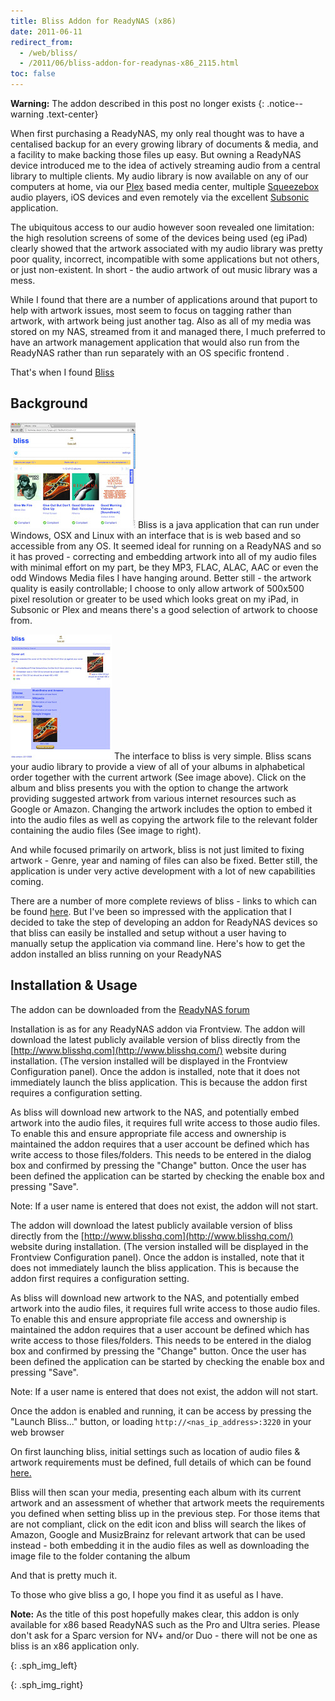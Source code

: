 ```yaml
---
title: Bliss Addon for ReadyNAS (x86)
date: 2011-06-11
redirect_from:
  - /web/bliss/
  - /2011/06/bliss-addon-for-readynas-x86_2115.html
toc: false
---
```


**Warning:** The addon described in this post no longer exists
{: .notice--warning .text-center}

When first purchasing a ReadyNAS, my only real thought was to have a centalised backup for an every growing library of documents & media, and a facility to make backing those files up easy. But owning a ReadyNAS device introduced me to the idea of actively streaming audio from a central library to multiple clients. My audio library is now available on any of our computers at home, via our [Plex][] based media center, multiple [Squeezebox][] audio players, iOS devices and even remotely via the excellent [Subsonic][] application.

The ubiquitous access to our audio however soon revealed one limitation: the high resolution screens of some of the devices being used (eg iPad) clearly showed that the artwork associated with my audio library was pretty poor quality, incorrect, incompatible with some applications but not others, or just non-existent. In short - the audio artwork of out music library was a mess.

While I found that there are a number of applications around that puport to help with artwork issues, most seem to focus on tagging rather than artwork, with artwork being just another tag. Also as all of my media was stored on my NAS, streamed from it and managed there, I much preferred to have an artwork management application that would also run from the ReadyNAS rather than run separately with an OS specific frontend .

That's when I found [Bliss][]

## Background

[![Bliss Screenshot 1][]][Bliss Screenshot 1 Image]
Bliss is a java application that can run under Windows, OSX and Linux with an interface that is is web based and so accessible from any OS. It seemed ideal for running on a ReadyNAS and so it has proved - correcting and embedding artwork into all of my audio files with minimal effort on my part, be they MP3, FLAC, ALAC, AAC or even the odd Windows Media files I have hanging around. Better still - the artwork quality is easily controllable; I choose to only allow artwork of 500x500 pixel resolution or greater to be used which looks great on my iPad, in Subsonic or Plex and means there's a good selection of artwork to choose from.

[![Bliss Screenshot 2][]][Bliss Screenshot 2 Image]
The interface to bliss is very simple. Bliss scans your audio library to provide a view of all of your albums in alphabetical order together with the current artwork (See image above). Click on the album and bliss presents you with the option to change the artwork providing suggested artwork from various internet resources such as Google or Amazon. Changing the artwork includes the option to embed it into the audio files as well as copying the artwork file to the relevant folder containing the audio files (See image to right).

And while focused primarily on artwork, bliss is not just limited to fixing artwork - Genre, year and naming of files can also be fixed. Better still, the application is under very active development with a lot of new capabilities coming.

There are a number of more complete reviews of bliss - links to which can be found [here](http://www.blisshq.com/testimonials.html). But I've been so impressed with the application that I decided to take the step of developing an addon for ReadyNAS devices so that bliss can easily be installed and setup without a user having to manually setup the application via command line. Here's how to get the addon installed an bliss running on your ReadyNAS

## Installation & Usage

The addon can be downloaded from the [ReadyNAS forum](https://www.readynas.com/forum/viewtopic.php?f=48&t=53986)

<!-- or from here: [`http://sphardy.com/web/bliss/bliss_addon_latest`](/web/bliss/bliss_addon_latest) -->

Installation is as for any ReadyNAS addon via Frontview. The addon will download the latest publicly available version of bliss directly from the [http://www.blisshq.com](http://www.blisshq.com/) website during installation. (The version installed will be displayed in the Frontview Configuration panel). Once the addon is installed, note that it does not immediately launch the bliss application. This is because the addon first requires a configuration setting.

As bliss will download new artwork to the NAS, and potentially embed artwork into the audio files, it requires full write access to those audio files. To enable this and ensure appropriate file access and ownership is maintained the addon requires that a user account be defined which has write access to those files/folders. This needs to be entered in the dialog box and confirmed by pressing the "Change" button. Once the user has been defined the application can be started by checking the enable box and pressing "Save".

Note: If a user name is entered that does not exist, the addon will not start.

<!-- Commented out as images are lost

[caption id="attachment_716" align="alignnone" width="150" caption="Upload in Frontview"][![](https://sphardy.com/web/readynas/files/2011/06/Screen-shot-2011-06-02-at-3.10.19-PM-300x202.jpg)](http://sphardy.com/web/readynas/files/2011/06/Screen-shot-2011-06-02-at-3.10.19-PM.jpg)[/caption]
»

[caption id="attachment_717" align="alignnone" width="150" caption="Confirm the Installation"][![](https://sphardy.com/web/readynas/files/2011/06/Screen-shot-2011-06-02-at-3.11.00-PM-300x201.jpg)](http://sphardy.com/web/readynas/files/2011/06/Screen-shot-2011-06-02-at-3.11.00-PM.jpg)[/caption]
»

[caption id="attachment_768" align="alignnone" width="150" caption="Bliss Fully Installed"][![](http://sphardy.com/web/readynas/files/2011/06/Screen-shot-2011-06-11-at-3.08.14-PM-300x201.jpg)](http://www.blogger.com/web/readynas/files/2011/06/Screen-shot-2011-06-11-at-3.08.14-PM.jpg)[/caption]

[![](https://sphardy.com/web/readynas/files/2011/06/Screen-shot-2011-06-11-at-10.57.18-AM-300x156.jpg)](http://sphardy.com/web/readynas/files/2011/06/Screen-shot-2011-06-11-at-10.57.18-AM.jpg)
-->

The addon will download the latest publicly available version of bliss directly from the [http://www.blisshq.com](http://www.blisshq.com/) website during installation. (The version installed will be displayed in the Frontview Configuration panel). Once the addon is installed, note that it does not immediately launch the bliss application. This is because the addon first requires a configuration setting.

As bliss will download new artwork to the NAS, and potentially embed artwork into the audio files, it requires full write access to those audio files. To enable this and ensure appropriate file access and ownership is maintained the addon requires that a user account be defined which has write access to those files/folders. This needs to be entered in the dialog box and confirmed by pressing the "Change" button. Once the user has been defined the application can be started by checking the enable box and pressing "Save".

Note: If a user name is entered that does not exist, the addon will not start.

<!--
[caption id="attachment_723" align="alignleft" width="266" caption="Launch Bliss"][![](https://sphardy.com/web/readynas/files/2011/06/Screen-shot-2011-06-02-at-3.16.05-PM-266x300.jpg)](http://sphardy.com/web/readynas/files/2011/06/Screen-shot-2011-06-02-at-3.16.05-PM.jpg)[/caption]
-->

Once the addon is enabled and running, it can be access by pressing the "Launch Bliss..." button, or loading `http://<nas_ip_address>:3220` in your web browser

On first launching bliss, initial settings such as location of audio files & artwork requirements must be defined, full details of which can be found [here.](http://www.blisshq.com/support/tutorials/first-steps.html)

Bliss will then scan your media, presenting each album with its current artwork and an assessment of whether that artwork meets the requirements you defined when setting bliss up in the previous step. For those items that are not compliant, click on the edit icon and bliss will search the likes of Amazon, Google and MusizBrainz for relevant artwork that can be used instead - both embedding it in the audio files as well as downloading the image file to the folder contaning the album

And that is pretty much it.

To those who give bliss a go, I hope you find it as useful as I have.

**Note:** As the title of this post hopefully makes clear, this addon is only available for x86 based ReadyNAS such as the Pro and Ultra series. Please don't ask for a Sparc version for NV+ and/or Duo - there will not be one as bliss is an x86 application only.

[Plex]:       http://www.plexapp.com/
[Squeezebox]: http://www.mysqueezebox.com/
[Subsonic]:   http://www.subsonic.org/
[Bliss]:      http://blisshq.com/

[Bliss Screenshot 1]: /assets/images/readynas/Screen-shot-2011-06-11-at-2.55.06-PM_tn.jpg
{: .sph_img_left}

[Bliss Screenshot 1 Image]: /assets/images/readynas/Screen-shot-2011-06-11-at-2.55.06-PM.jpg

[Bliss Screenshot 2]: /assets/images/readynas/Screen-shot-2011-06-02-at-5.40.00-PM_tn.jpg
{: .sph_img_right}

[Bliss Screenshot 2 Image]: /assets/images/readynas/Screen-shot-2011-06-02-at-5.40.00-PM.jpg
